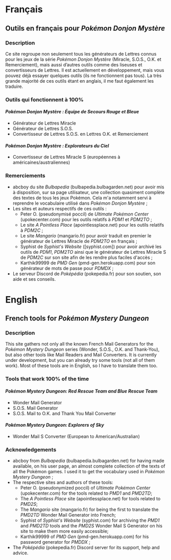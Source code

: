 # Français
## Outils en français pour *Pokémon Donjon Mystère*
### Description
Ce site regroupe non seulement tous les générateurs de Lettres connus pour les jeux de la série *Pokémon Donjon Mystère* (Miracle, S.O.S., O.K. et Remerciement), mais aussi d’autres outils comme des liseuses et convertisseurs de Lettres. Il est actuellement en développement, mais vous pouvez déjà essayer quelques outils (ils ne fonctionnent pas tous). La très grande majorité de ces outils étant en anglais, il me faut également les traduire.

### Outils qui fonctionnent à 100%
#### *Pokémon Donjon Mystère : Équipe de Secours Rouge et Bleue*
* Générateur de Lettres Miracle
* Générateur de Lettres S.O.S.
* Convertisseur de Lettres S.O.S. en Lettres O.K. et Remerciement

#### *Pokémon Donjon Mystère : Explorateurs du Ciel*
* Convertisseur de Lettres Miracle S (européennes à américaines/australiennes)

### Remerciements
* abcboy du site *Bulbapedia* (bulbapedia.bulbagarden.net) pour avoir mis à disposition, sur sa page utilisateur, une collection quasiment complète des textes de tous les jeux Pokémon. Cela m'a notamment servi à reprendre le vocabulaire utilisé dans *Pokémon Donjon Mystère* ;
* Les sites et auteurs respectifs de ces outils :
    * Peter O. (pseudonymisé poccil) de *Ultimate Pokémon Center* (upokecenter.com) pour les outils relatifs à *PDM1* et *PDM2TO* ;
    * Le site *A Pointless Place* (apointlessplace.net) pour les outils relatifs à *PDM2C* ;
    * Le site *Mangario* (mangario.fr) pour avoir traduit en premier le générateur de Lettres Miracle de *PDM2TO* en français ;
    * Syphist de *Syphist's Website* ([syphist.com]) pour avoir archivé les outils de *PDM1*, *PDM2TO* ainsi que le générateur de Lettres Miracle S de *PDM2C* sur son site afin de les rendre plus faciles d'accès ;
    * Karthik99999 de *PMD Gen* (pmd-gen.herokuapp.com) pour son générateur de mots de passe pour *PDMDX* ;
* Le serveur Discord de *Poképédia* (pokepedia.fr) pour son soutien, son aide et ses conseils.


# English
## French tools for *Pokémon Mystery Dungeon*
### Description
This site gathers not only all the known French Mail Generators for the *Pokémon Mystery Dungeon* series (Wonder, S.O.S., O.K. and Thank-You), but also other tools like Mail Readers and Mail Converters. It is currently under development, but you can already try some tools (not all of them work). Most of these tools are in English, so I have to translate them too.

### Tools that work 100% of the time
#### *Pokémon Mystery Dungeon: Red Rescue Team and Blue Rescue Team*
* Wonder Mail Generator
* S.O.S. Mail Generator
* S.O.S. Mail to O.K. and Thank You Mail Converter

#### *Pokémon Mystery Dungeon: Explorers of Sky*
* Wonder Mail S Converter (European to American/Australian)

### Acknowledgements
* abcboy from *Bulbapedia* (bulbapedia.bulbagarden.net) for having made available, on his user page, an almost complete collection of the texts of all the Pokémon games. I used it to get the vocabulary used in *Pokémon Mystery Dungeon* ;
* The respective sites and authors of these tools:
    * Peter O. (pseudonymized poccil) of *Ultimate Pokémon Center* (upokecenter.com) for the tools related to *PMD1* and *PMD2TD*;
    * The *A Pointless Place* site (apointlessplace.net) for tools related to *PMD2S*;
    * The *Mangario* site (mangario.fr) for being the first to translate the *PMD2TD* Wonder Mail Generator into French;
    * Syphist of *Syphist's Website* (syphist.com) for archiving the *PMD1* and *PMD2TD* tools and the *PMD2S* Wonder Mail S Generator on his site to make them more easily accessible;
    * Karthik99999 of *PMD Gen* (pmd-gen.herokuapp.com) for his password generator for *PMDDX* ;
* The *Poképédia* (pokepedia.fr) Discord server for its support, help and advice.
